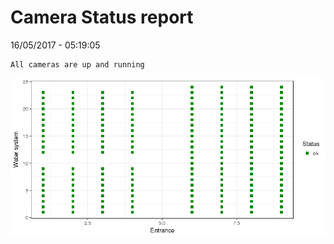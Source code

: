 Camera Status report
================
16/05/2017 - 05:19:05

    All cameras are up and running

![](camreport_files/figure-markdown_github/unnamed-chunk-2-1.png)
